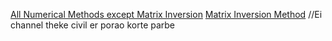 [All Numerical Methods except Matrix Inversion](https://youtube.com/playlist?list=PLU6SqdYcYsfIk1VhXxIYNPFU67ym6gae8&si=b186VioXusNU9t6c)
[Matrix Inversion Method](https://youtu.be/B9Z2e9LSuNw?si=tPMCrtXLwaPYDT01) //Ei channel theke civil er porao korte parbe
